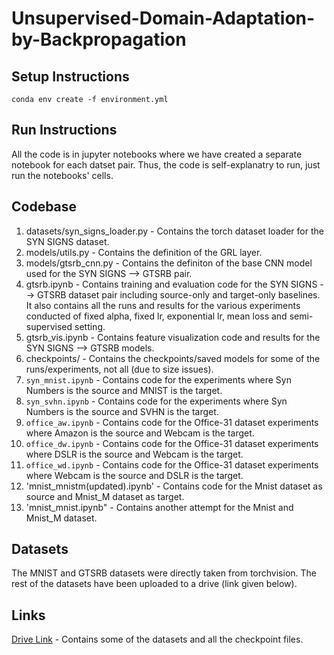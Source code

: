 # Unsupervised-Domain-Adaptation-by-Backpropagation

## Setup Instructions
```
conda env create -f environment.yml
```

## Run Instructions
All the code is in jupyter notebooks where we have created a separate notebook for each datset pair. Thus, the code is self-explanatry to run, just run the notebooks' cells.

## Codebase
1. datasets/syn_signs_loader.py - Contains the torch dataset loader for the SYN SIGNS dataset.
2. models/utils.py - Contains the definition of the GRL layer.
3. models/gtsrb_cnn.py - Contains the definiton of the base CNN model used for the SYN SIGNS --> GTSRB pair.
4. gtsrb.ipynb - Contains training and evaluation code for the SYN SIGNS --> GTSRB dataset pair including source-only and target-only baselines. It also contains all the runs and results for the various experiments conducted of fixed alpha, fixed lr, exponential lr, mean loss and semi-supervised setting.
5. gtsrb_vis.ipynb - Contains feature visualization code and results for the SYN SIGNS --> GTSRB models.
6. checkpoints/ - Contains the checkpoints/saved models for some of the runs/experiments, not all (due to size issues).
7. `syn_mnist.ipynb` - Contains code for the experiments where Syn Numbers is the source and MNIST is the target. 
8. `syn_svhn.ipynb` - Contains code for the experiments where Syn Numbers is the source and SVHN is the target. 
9. `office_aw.ipynb` - Contains code for the Office-31 dataset experiments where Amazon is the source and Webcam is the target. 
10. `office_dw.ipynb` - Contains code for the Office-31 dataset experiments where DSLR is the source and Webcam is the target. 
11. `office_wd.ipynb` - Contains code for the Office-31 dataset experiments where Webcam is the source and DSLR is the target. 
12. 'mnist_mnistm(updated).ipynb' - Contains code for the Mnist dataset as source and Mnist_M dataset as target.
13. 'mnist_mnist.ipynb" - Contains another attempt for the Mnist and Mnist_M dataset.

## Datasets
The MNIST and GTSRB datasets were directly taken from torchvision. The rest of the datasets have been uploaded to a drive (link given below).

## Links
[Drive Link](https://iiitaphyd-my.sharepoint.com/:f:/g/personal/abhiroop_talasila_research_iiit_ac_in/EntcFxh6NSZOq84pWX1mp9gBxH4wJFUMlfWxR5P9l3tbeg?e=4WCRha) - Contains some of the datasets and all the checkpoint files.
